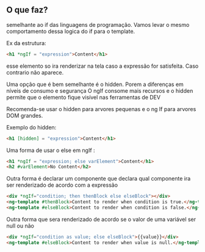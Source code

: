 ## O que faz?
 semelhante ao if das linguagens de programação. Vamos levar o mesmo comportamento
dessa logica do if para o template.

Ex da estrutura:

~~~ html
<h1 *ngIf = "expression">Content</h1>
~~~

esse elemento so ira renderizar na tela caso a expressão for satisfeita.
Caso contrario não aparece.

Uma opção que é bem semelhante é o hidden. Porem a diferenças em níveis de consumo e segurança
O ngIf consome mais recursos e o hidden permite que o elemento fique visível nas ferramentas de DEV

Recomenda-se usar o hidden para arvores pequenas e o ng If para arvores DOM grandes.

Exemplo do hidden:

~~~ html
<h1 [hidden] = "expression">Content</h1>
~~~

Uma forma de usar o else em ngIf :

~~~ html
<h1 *ngIf = "expression; else varElement">Content</h1>
<h2 #varElement>No Content</h2>
~~~

Outra forma é declarar um componente que declara qual componente ira ser renderizado de acordo com
a expressão

~~~ html
<div *ngIf="condition; then thenBlock else elseBlock"></div>
<ng-template #thenBlock>Content to render when condition is true.</ng-template>
<ng-template #elseBlock>Content to render when condition is false.</ng-template>
~~~
Outra forma que sera renderizado de acordo se o valor de uma variável ser null ou não

~~~ html
<div *ngIf="condition as value; else elseBlock">{{value}}</div>
<ng-template #elseBlock>Content to render when value is null.</ng-template>
~~~
